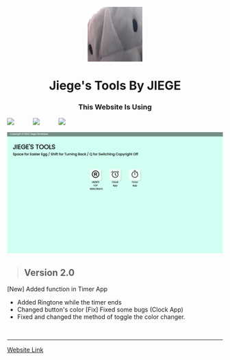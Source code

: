 <p align="center">
  <img width="128" align="center" src="/favicon_io/android-chrome-512x512.png">
</p>
<h1 align="center">Jiege's Tools By JIEGE</h1>

<h3 align="center">This Website Is Using</h3>
<div align="center">
  <div style="display: flex;">
    <img style="width: 60px;" src="https://cdn.jsdelivr.net/gh/devicons/devicon@latest/icons/html5/html5-original.svg">
    <img style="width: 60px;" src="https://cdn.jsdelivr.net/gh/devicons/devicon@latest/icons/css3/css3-original.svg">
    <img style="width: 60px;" src="https://cdn.jsdelivr.net/gh/devicons/devicon@latest/icons/javascript/javascript-original.svg">
  </div>
</div>
<br>

<div align="center">
  <img src="/screenshot/screenshot.png">
</div>

> ## Version 2.0
[New] Added function in Timer App
- Added Ringtone while the timer ends
- Changed button's color
[Fix] Fixed some bugs (Clock App)
- Fixed and changed the method of toggle the color changer.
<br/>
<hr>

[Website Link](https://jiegetools.netlify.app/)
